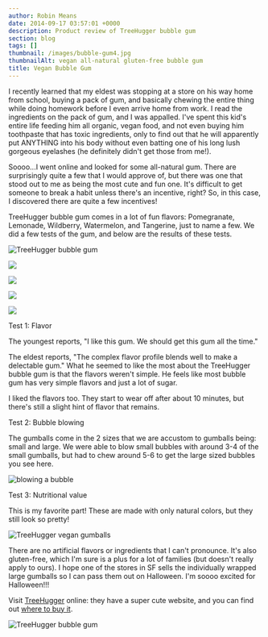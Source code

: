 ```yaml
---
author: Robin Means
date: 2014-09-17 03:57:01 +0000
description: Product review of TreeHugger bubble gum
section: blog
tags: []
thumbnail: /images/bubble-gum4.jpg
thumbnailAlt: vegan all-natural gluten-free bubble gum
title: Vegan Bubble Gum
---
```


I recently learned that my eldest was stopping at a store on his way home from school, buying a pack of gum, and basically chewing the entire thing while doing homework before I even arrive home from work. I read the ingredients on the pack of gum, and I was appalled. I've spent this kid's entire life feeding him all organic, vegan food, and not even buying him toothpaste that has toxic ingredients, only to find out that he will apparently put ANYTHING into his body without even batting one of his long lush gorgeous eyelashes (he definitely didn't get those from me!).

Soooo...I went online and looked for some all-natural gum. There are surprisingly quite a few that I would approve of, but there was one that stood out to me as being the most cute and fun one. It's difficult to get someone to break a habit unless there's an incentive, right? So, in this case, I discovered there are quite a few incentives!

TreeHugger bubble gum comes in a lot of fun flavors: Pomegranate, Lemonade, Wildberry, Watermelon, and Tangerine, just to name a few. We did a few tests of the gum, and below are the results of these tests.

![TreeHugger bubble gum](/images/bubble-gum1.jpg)

![](/images/Tree-Hugger-Fantasitc-Fruit-2-oz-Bag-Kosher-Vegan.jpg)

![](/images/Tree-Hugger-Citrus-Berry-2-oz-Bag-Kosher-Vegan.jpg)

![](/images/Tree-Hugger-Fantastic-Fruit-8-Count-Kosher-Vegan.jpg)

![](/images/Tree-Hugger-Citrus-Berry-8-count-tube--Kosher-Vegan.jpg)

Test 1: Flavor

The youngest reports, "I like this gum. We should get this gum all the time."

The eldest reports, "The complex flavor profile blends well to make a delectable gum." What he seemed to like the most about the TreeHugger bubble gum is that the flavors weren't simple. He feels like most bubble gum has very simple flavors and just a lot of sugar.

I liked the flavors too. They start to wear off after about 10 minutes, but there's still a slight hint of flavor that remains.



Test 2: Bubble blowing

The gumballs come in the 2 sizes that we are accustom to gumballs being: small and large. We were able to blow small bubbles with around 3-4 of the small gumballs, but had to chew around 5-6 to get the large sized bubbles you see here.

![blowing a bubble](/images/bubble-gum3.jpg)



Test 3: Nutritional value

This is my favorite part! These are made with only natural colors, but they still look so pretty!

![TreeHugger vegan gumballs](/images/bubble-gum5.jpg)

There are no artificial flavors or ingredients that I can't pronounce. It's also gluten-free, which I'm sure is a plus for a lot of families (but doesn't really apply to ours). I hope one of the stores in SF sells the individually wrapped large gumballs so I can pass them out on Halloween. I'm soooo excited for Halloween!!!

Visit [TreeHugger](http://www.treehuggergum.com/) online: they have a super cute website, and you can find out [where to buy it](http://www.treehuggergum.com/store_location.php?page=1).

![TreeHugger bubble gum](/images/bubble-gum1.jpg)

